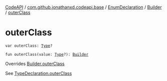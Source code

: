 [CodeAPI](../../../index.md) / [com.github.jonathanxd.codeapi.base](../../index.md) / [EnumDeclaration](../index.md) / [Builder](index.md) / [outerClass](.)

# outerClass

`var outerClass: `[`Type`](http://docs.oracle.com/javase/6/docs/api/java/lang/reflect/Type.html)`?`

`fun outerClass(value: `[`Type`](http://docs.oracle.com/javase/6/docs/api/java/lang/reflect/Type.html)`?): `[`Builder`](index.md)

Overrides [Builder.outerClass](../../-type-declaration/-builder/outer-class.md)

See [TypeDeclaration.outerClass](../../-type-declaration/outer-class.md)

